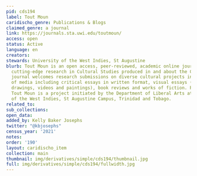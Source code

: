 ```yaml
---
pid: cds194
label: Tout Moun
caridischo_genre: Publications & Blogs
claimed_genre: a journal
link: https://journals.sta.uwi.edu/toutmoun/
access: open
status: Active
language: en
creators:
stewards: University of the West Indies, St Augustine
blurb: Tout Moun is an open access, peer-reviewed, academic online journal for the
  cutting-edge research in Cultural Studies produced in and about the Caribbean. The
  journal welcomes research submissions on diverse cultural projects in a broad range
  of media including critical essays in written format, visual essays (including photographs,
  drawings, videos and paintings), book reviews and works of fiction. Published annually
  Tout Moun is a project initiated by the Department of Liberal Arts at the University
  of the West Indies, St Augustine Campus, Trinidad and Tobago.
related_to:
sub_collections:
open_data:
added_by: Kelly Baker Josephs
twitter: "@kbjosephs"
census_year: '2021'
notes:
order: '190'
layout: caridischo_item
collection: main
thumbnail: img/derivatives/simple/cds194/thumbnail.jpg
full: img/derivatives/simple/cds194/fullwidth.jpg
---
```

